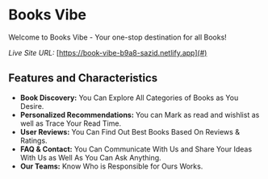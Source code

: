 # Books Vibe

Welcome to Books Vibe - Your one-stop destination for all Books!

*Live Site URL:* [https://book-vibe-b9a8-sazid.netlify.app](#)

## Features and Characteristics

- **Book Discovery:** You Can Explore All Categories of Books as You Desire.
- **Personalized Recommendations:** You can Mark as read and wishlist as well as Trace Your Read Time.
- **User Reviews:** You Can Find Out Best Books Based On Reviews & Ratings.
- **FAQ & Contact:** You Can Communicate With Us and Share Your Ideas With Us as Well As You Can Ask Anything.
- **Our Teams:** Know Who is Responsible for Ours Works.

